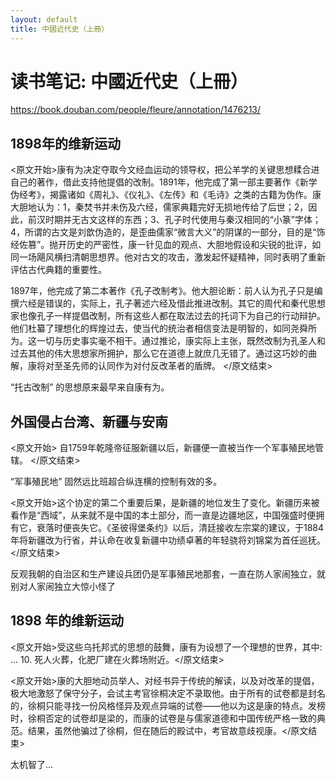 ```yaml
---
layout: default
title: 中國近代史（上冊）
---
```


# 读书笔记: 中國近代史（上冊）

<https://book.douban.com/people/fleure/annotation/1476213/>
## 1898年的维新运动

<原文开始>康有为决定夺取今文经血运动的领导权，把公羊学的关键思想糅合进自己的著作，借此支持他提倡的改制。1891年，他完成了第一部主要著作《新学伪经考》，揭露诸如《周礼》、《仪礼》、《左传》和《毛诗》之类的古籍为伪作。康大胆地认为：1，秦焚书并未伤及六经，儒家典籍完好无损地传给了后世；2，因此，前汉时期并无古文这样的东西；3、孔子时代使用与秦汉相同的“小篆”字体；4，所谓的古文是刘歆伪造的，是歪曲儒家“微言大义”的阴谋的一部分，目的是“饰经佐篡”。抛开历史的严密性，康一针见血的观点、大胆地假设和尖锐的批评，如同一场飓风横扫清朝思想界。他对古文的攻击，激发起怀疑精神，同时表明了重新评估古代典籍的重要性。

1897年，他完成了第二本著作《孔子改制考》。他大胆论断：前人认为孔子只是编撰六经是错误的，实际上，孔子著述六经及借此推进改制。其它的周代和秦代思想家也像孔子一样提倡改制，所有这些人都在取法过去的托词下为自己的行动辩护。他们杜纂了理想化的辉煌过去，使当代的统治者相信变法是明智的，如同尧舜所为。这一切与历史事实毫不相干。通过推论，康实际上主张，既然改制为孔圣人和过去其他的伟大思想家所拥护，那么它在道德上就庶几无错了。通过这巧妙的曲解，康将对至圣先师的认同作为对付反改革者的盾牌。
</原文结束>

“托古改制” 的思想原来最早来自康有为。
## 外国侵占台湾、新疆与安南

<原文开始>
自1759年乾隆帝征服新疆以后，新疆便一直被当作一个军事殖民地管辖。
</原文结束>

“军事殖民地” 固然远比班超合纵连横的控制有效的多。

<原文开始>这个协定的第二个重要后果，是新疆的地位发生了变化。新疆历来被看作是“西域”，从来就不是中国的本土部分，而一直是边疆地区，中国强盛时便拥有它，衰落时便丧失它。《圣彼得堡条约》以后，清廷接收左宗棠的建议，于1884年将新疆改为行省，并认命在收复新疆中功绩卓著的年轻骁将刘锦棠为首任巡抚。</原文结束>

反观我朝的自治区和生产建设兵团仍是军事殖民地那套，一直在防人家闹独立，就别对人家闹独立大惊小怪了
## 1898 年的维新运动

<原文开始>受这些乌托邦式的思想的鼓舞，康有为设想了一个理想的世界，其中: ... 10. 死人火葬，化肥厂建在火葬场附近。</原文结束>


<原文开始>康的大胆地动员举人、对经书异于传统的解读，以及对改革的提倡，极大地激怒了保守分子，会试主考官徐桐决定不录取他。由于所有的试卷都是封名的，徐桐只能寻找一份风格怪异及观点异端的试卷——他以为这是康的特点。发榜时，徐桐否定的试卷却是梁的，而康的试卷是与儒家道德和中国传统严格一致的典范。结果，虽然他骗过了徐桐，但在随后的殿试中，考官故意歧视康。</原文结束>

太机智了...
